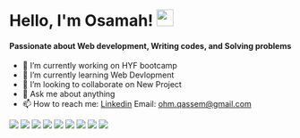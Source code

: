 # Hello, I'm Osamah! <img src="https://raw.githubusercontent.com/MartinHeinz/MartinHeinz/master/wave.gif" width="30px">



#### Passionate about Web development, Writing codes, and Solving problems

- 🔭 I’m currently working on HYF bootcamp
- 🌱 I’m currently learning Web Devlopment
- 👯 I’m looking to collaborate on New Project
- 💬 Ask me about anything
- 📫 How to reach me: [Linkedin](https://bit.ly/Linkedin-Osamah-Qassem) 
                      Email: ohm.qassem@gmail.com


![](https://img.shields.io/badge/code-HTML-informational?style=flat&logo=<LOGO_NAME>&logoColor=white&color=2bbc8a)
![](https://img.shields.io/badge/code-CSS-informational?style=flat&logo=<LOGO_NAME>&logoColor=white&color=2bbc8a)
![](https://img.shields.io/badge/code-JAVA_SCRIPT-informational?style=flat&logo=<LOGO_NAME>&logoColor=white&color=2bbc8a)
![](https://img.shields.io/badge/code-REACTS-informational?style=flat&logo=<LOGO_NAME>&logoColor=white&color=2bbc8a)
![](https://img.shields.io/badge/code-NODE_JS-informational?style=flat&logo=<LOGO_NAME>&logoColor=white&color=2bbc8a)
![](https://img.shields.io/badge/code-EXPRESS_JS-informational?style=flat&logo=<LOGO_NAME>&logoColor=white&color=2bbc8a)
![](https://img.shields.io/badge/code-GIT-informational?style=flat&logo=<LOGO_NAME>&logoColor=white&color=2bbc8a)
![](https://img.shields.io/badge/code-VS_CODE-informational?style=flat&logo=<LOGO_NAME>&logoColor=white&color=2bbc8a)
![](https://img.shields.io/badge/Data_base-MY_SQL-informational?style=flat&logo=<LOGO_NAME>&logoColor=white&color=2bbc8a)

<!-- ### Hi there 👋 -->

<!--
**OsamahQassem/OsamahQassem** is a ✨ _special_ ✨ repository because its `README.md` (this file) appears on your GitHub profile.

Here are some ideas to get you started:

- 🔭 I’m currently working on ...
- 🌱 I’m currently learning ...
- 👯 I’m looking to collaborate on ...
- 🤔 I’m looking for help with ...
- 💬 Ask me about ...
- 📫 How to reach me: ...
- 😄 Pronouns: ...
- ⚡ Fun fact: ...
-->
